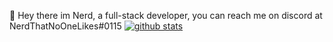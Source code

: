 👋 Hey there im Nerd, a full-stack developer, you can reach me on discord at NerdThatNoOneLikes#0115
[![github stats](https://github-readme-stats.vercel.app/api?username=nerdthatnoonelikes&count_private=true)](https://github.com/anuraghazra/github-readme-stats)

<!--
**kenrag24/kenrag24** is a ✨ _special_ ✨ repository because its `README.md` (this file) appears on your GitHub profile.

Here are some ideas to get you started:

- 🔭 I’m currently working on ...
- 🌱 I’m currently learning ...
- 👯 I’m looking to collaborate on ...
- 🤔 I’m looking for help with ...
- 💬 Ask me about ...
- 📫 How to reach me: ...
- 😄 Pronouns: ...
- ⚡ Fun fact: ...
-->
